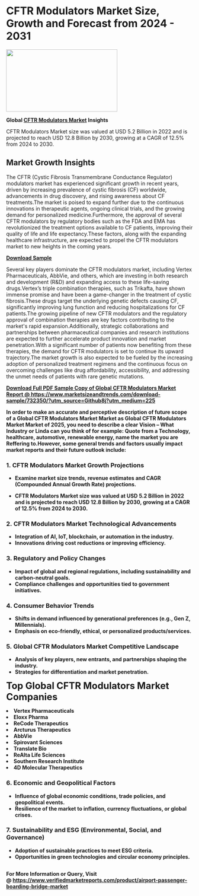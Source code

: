 <H1>CFTR Modulators Market Size, Growth and Forecast from 2024 - 2031</H1><img class="aligncenter size-medium wp-image-584254" src="https://thirdeyenews.in/wp-content/uploads/2024/09/Global-Market-Research-300x168.jpeg" alt="" width="300" height="168" /><p><strong>Global&nbsp;<a href="https://www.marketsizeandtrends.com/download-sample/732350/?utm_source=Github8j?utm_medium=225">CFTR Modulators Market</a> Insights</strong></p><p>CFTR Modulators Market size was valued at USD 5.2 Billion in 2022 and is projected to reach USD 12.8 Billion by 2030, growing at a CAGR of 12.5% from 2024 to 2030.</p><p><h2>Market Growth Insights</h2> <p>The CFTR (Cystic Fibrosis Transmembrane Conductance Regulator) modulators market has experienced significant growth in recent years, driven by increasing prevalence of cystic fibrosis (CF) worldwide, advancements in drug discovery, and rising awareness about CF treatments.The market is poised to expand further due to the continuous innovations in therapeutic agents, ongoing clinical trials, and the growing demand for personalized medicine.Furthermore, the approval of several CFTR modulators by regulatory bodies such as the FDA and EMA has revolutionized the treatment options available to CF patients, improving their quality of life and life expectancy.These factors, along with the expanding healthcare infrastructure, are expected to propel the CFTR modulators market to new heights in the coming years.</p> <p><strong><a href="#">Download Sample</a></strong></p> <p>Several key players dominate the CFTR modulators market, including Vertex Pharmaceuticals, AbbVie, and others, which are investing in both research and development (R&D) and expanding access to these life-saving drugs.Vertex’s triple combination therapies, such as Trikafta, have shown immense promise and have been a game-changer in the treatment of cystic fibrosis.These drugs target the underlying genetic defects causing CF, significantly improving lung function and reducing hospitalizations for CF patients.The growing pipeline of new CFTR modulators and the regulatory approval of combination therapies are key factors contributing to the market's rapid expansion.Additionally, strategic collaborations and partnerships between pharmaceutical companies and research institutions are expected to further accelerate product innovation and market penetration.With a significant number of patients now benefiting from these therapies, the demand for CFTR modulators is set to continue its upward trajectory.The market growth is also expected to be fueled by the increasing adoption of personalized treatment regimens and the continuous focus on overcoming challenges like drug affordability, accessibility, and addressing the unmet needs of patients with rare genetic mutations.</p> <p><strong><a href="#"></p><p><span class=""><strong>Download Full PDF Sample Copy of Global CFTR Modulators Market Report</strong> @ <a href="https://www.marketsizeandtrends.com/download-sample/732350/?utm_source=Github8j?utm_medium=225" target="_blank">https://www.marketsizeandtrends.com/download-sample/732350/?utm_source=Github8j?utm_medium=225</a></span></p><p>In order to make an accurate and perceptive description of future scope of a Global&nbsp;CFTR Modulators Market Market as Global&nbsp;CFTR Modulators Market Market of 2025, you need to describe a clear Vision &ndash; What Industry or Linda can you think of for example: Quote from a Technology, healthcare, automotive, renewable energy, name the market you are Reffering to.However, some general trends and factors usually impact market reports and their future outlook include:</p><h3>1.&nbsp;<strong>CFTR Modulators Market Growth Projections</strong></h3><ul><li>Examine market size trends, revenue estimates and CAGR (Compounded Annual Growth Rate) projections.</li><li><p>CFTR Modulators Market size was valued at USD 5.2 Billion in 2022 and is projected to reach USD 12.8 Billion by 2030, growing at a CAGR of 12.5% from 2024 to 2030.</p></li></ul><h3>2.&nbsp;<strong>CFTR Modulators Market Technological Advancements</strong></h3><ul><li>Integration of AI, IoT, blockchain, or automation in the industry.</li><li>Innovations driving cost reductions or improving efficiency.</li></ul><h3>3.&nbsp;<strong>Regulatory and Policy Changes</strong></h3><ul><li>Impact of global and regional regulations, including sustainability and carbon-neutral goals.</li><li>Compliance challenges and opportunities tied to government initiatives.</li></ul><h3>4.&nbsp;<strong>Consumer Behavior Trends</strong></h3><ul><li>Shifts in demand influenced by generational preferences (e.g., Gen Z, Millennials).</li><li>Emphasis on eco-friendly, ethical, or personalized products/services.</li></ul><h3>5.&nbsp;<strong>Global CFTR Modulators Market Competitive Landscape</strong></h3><ul><li>Analysis of key players, new entrants, and partnerships shaping the industry.</li><li>Strategies for differentiation and market penetration.</li></ul><p data-pm-slice="1 1 []"><span style="color: inherit; font-family: inherit; font-size: 25px;">Top Global CFTR Modulators Market Companies</span></p><div class="" data-test-id=""><p><li>Vertex Pharmaceuticals</li><li> Eloxx Pharma</li><li> ReCode Therapeutics</li><li> Arcturus Therapeutics</li><li> AbbVie</li><li> Spirovant Sciences</li><li> Translate Bio</li><li> ReAlta Life Sciences</li><li> Southern Research Institute</li><li> 4D Molecular Therapeutics</li></p></div><h3>6.&nbsp;<strong>Economic and Geopolitical Factors</strong></h3><ul><li>Influence of global economic conditions, trade policies, and geopolitical events.</li><li>Resilience of the market to inflation, currency fluctuations, or global crises.</li></ul><h3>7.&nbsp;<strong>Sustainability and ESG (Environmental, Social, and Governance)</strong></h3><ul><li>Adoption of sustainable practices to meet ESG criteria.</li><li>Opportunities in green technologies and circular economy principles.</li></ul><h2><strong style="font-size: 14px;">For More Information or Query, Visit @&nbsp;</strong><a style="background-color: #ffffff; font-size: 14px;" href="https://www.marketsizeandtrends.com/report/cftr-modulators-market/" target="_blank">https://www.verifiedmarketreports.com/product/airport-passenger-boarding-bridge-market</a></h2>